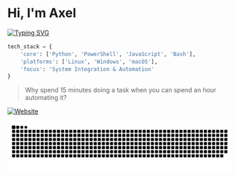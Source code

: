 # Hi, I'm Axel 

[![Typing SVG](https://readme-typing-svg.demolab.com?font=Fira+Code&pause=1000&width=435&lines=Integration+Specialist;Automation+Enthusiast;Solbem+Prolver)](https://git.io/typing-svg)

```python
tech_stack = {
    'core': ['Python', 'PowerShell', 'JavaScript', 'Bash'],
    'platforms': ['Linux', 'Windows', 'macOS'],
    'focus': 'System Integration & Automation'
}
```

> Why spend 15 minutes doing a task when you can spend an hour automating it?

[![Website](https://img.shields.io/badge/axel.fyi-Visit-blue?style=flat-square)](https://axel.fyi)

![GitHub Snake Light](https://raw.githubusercontent.com/platane/snk/output/github-contribution-grid-snake.svg#gh-light-mode-only)
